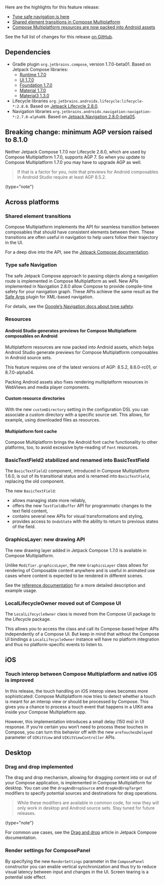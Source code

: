 [//]: # (title: What's new in Compose Multiplatform 1.7.0-beta01)

Here are the highlights for this feature release:

* [Type safe navigation is here](#type-safe-navigation)
* [Shared element transitions in Compose Multiplatform](#shared-element-transitions)
* [Compose Multiplatform resources are now packed into Android assets](#multiplatform-resources-are-now-packed-into-android-assets)

See the full list of changes for this release [on GitHub](https://github.com/JetBrains/compose-multiplatform/blob/master/CHANGELOG.md#170-beta01-august-2024).

## Dependencies

* Gradle plugin `org.jetbrains.compose`, version 1.7.0-beta01. Based on Jetpack Compose libraries:
  * [Runtime 1.7.0](https://developer.android.com/jetpack/androidx/releases/compose-runtime#1.7.0)
  * [UI 1.7.0](https://developer.android.com/jetpack/androidx/releases/compose-ui#1.7.0)
  * [Foundation 1.7.0](https://developer.android.com/jetpack/androidx/releases/compose-foundation#1.7.0)
  * [Material 1.7.0](https://developer.android.com/jetpack/androidx/releases/compose-material#1.7.0)
  * [Material3 1.3.0](https://developer.android.com/jetpack/androidx/releases/compose-material3#1.3.0)
* Lifecycle libraries `org.jetbrains.androidx.lifecycle:lifecycle-*:2.8.0`. Based on [Jetpack Lifecycle 2.8.0](https://developer.android.com/jetpack/androidx/releases/lifecycle#2.8.0).
* Navigation libraries `org.jetbrains.androidx.navigation:navigation-*:2.7.0-alpha08`. Based on [Jetpack Navigation 2.8.0-beta05](https://developer.android.com/jetpack/androidx/releases/navigation#2.8.0-beta05).

## Breaking change: minimum AGP version raised to 8.1.0

Neither Jetpack Compose 1.7.0 nor Lifecycle 2.8.0, which are used by Compose Multiplatform 1.7.0, supports AGP 7.
So when you update to Compose Multiplatform 1.7.0 you may have to upgrade AGP as well.

> If that is a factor for you, note that previews for Android composables in Android Studio require at least AGP 8.5.2.
> 
{type="note"}

## Across platforms

### Shared element transitions

Compose Multiplatform implements the API for seamless transition between composables that should have consistent elements between them.
These transitions are often useful in navigation to help users follow their trajectory in the UI.

For a deep dive into the API, see the [Jetpack Compose documentation](https://developer.android.com/develop/ui/compose/animation/shared-elements).

### Type safe Navigation

The safe Jetpack Compose approach to passing objects along a navigation route is implemented in Compose Multiplatform as well.
New APIs implemented in Navigation 2.8.0 allow Compose to provide compile-time safety for your navigation graph.
These APIs achieve the same result as the [Safe Args](https://developer.android.com/guide/navigation/use-graph/pass-data#Safe-args)
plugin for XML-based navigation.

For details, see the [Google’s Navigation docs about type safety](https://developer.android.com/guide/navigation/design/type-safety).

### Resources

#### Android Studio generates previews for Compose Multiplatform composables on Android

Multiplatform resources are now packed into Android assets, which helps Android Studio generate previews for Compose Multiplatform
composables in Android source sets.

This feature requires one of the latest versions of AGP: 8.5.2, 8.6.0-rc01, or 8.7.0-alpha04.

Packing Android assets also fixes rendering multiplatform resources in WebViews and media player components.

#### Custom resource directories

With the new `customDirectory` setting in the configuration DSL you can associate a custom directory with a specific source
set. This allows, for example, using downloaded files as resources.

#### Multiplatform font cache

Compose Multiplatform brings the Android font cache functionality to other platforms, too,
to avoid excessive byte-reading of `Font` resources.

### BasicTextField2 stabilized and renamed into BasicTextField

The `BasicTextField2` component, introduced in Compose Multiplatform 1.6.0, is out of its transitional status and is renamed
into `BasicTextField`, replacing the old component.

The new `BasicTextField`:
* allows managing state more reliably,
* offers the new `TextFieldBuffer` API for programmatic changes to the text field content,
* contains several new APIs for visual transformations and styling,
* provides access to `UndoState` with the ability to return to previous states of the field.

### GraphicsLayer: new drawing API

The new drawing layer added in Jetpack Compose 1.7.0 is available in Compose Multiplatform.

Unlike `Modifier.graphicsLayer`, the new `GraphicsLayer` class allows for rendering of Composable content anywhere
and is useful in animated use cases where content is expected to be rendered in different scenes.

See the [reference documentation](https://developer.android.com/reference/kotlin/androidx/compose/ui/graphics/layer/GraphicsLayer)
for a more detailed description and example usage.

### LocalLifecycleOwner moved out of Compose UI

The `LocalLifecycleOwner` class is moved from the Compose UI package to the Lifecycle package.

This allows you to access the class and call its Compose-based helper APIs independently of a Compose UI.
But keep in mind that without the Compose UI bindings a `LocalLifecycleOwner` instance will have no platform integration
and thus no platform-specific events to listen to.

## iOS

### Touch interop between Compose Multiplatform and native iOS is improved

In this release, the touch handling on iOS interop views becomes more sophisticated:
Compose Multiplatform now tries to detect whether a touch is meant for an interop view or should be processed by Compose.
This gives you a chance to process a touch event that happens in a UIKit area inside your Compose Multiplatform app.

However, this implementation introduces a small delay (150 ms) in UI response.
If you’re certain you won’t need to process these touches in Compose, you can turn this behavior off with the new `areTouchesDelayed`
parameter of `UIKitView` and `UIKitViewController` APIs.

## Desktop

### Drag and drop implemented

The drag and drop mechanism, allowing for dragging content into or out of your Compose application,
is implemented in Compose Multiplatform for desktop.
You can use the `dragAndDropSource` and `dragAndDropTarget` modifiers to specify potential sources and destinations for drag operations.

> While these modifiers are available in common code, for now they will only work in desktop and Android source sets.
> Stay tuned for future releases.
> 
{type="note"}

For common use cases, see the [Drag and drop](https://developer.android.com/develop/ui/compose/touch-input/user-interactions/drag-and-drop)
article in Jetpack Compose documentation.

### Render settings for ComposePanel

By specifying the new `RenderSettings` parameter in the `ComposePanel` constructor you can enable vertical synchronization
and thus try to reduce visual latency between input and changes in the UI.
Screen tearing is a potential side effect.
